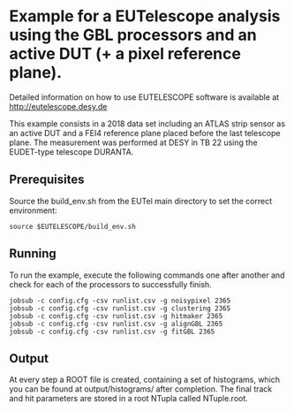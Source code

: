# Example for a EUTelescope analysis using the GBL processors and an active DUT (+ a pixel reference plane).

Detailed information on how to use EUTELESCOPE software is available at http://eutelescope.desy.de

This example consists in a 2018 data set including an ATLAS strip sensor as an active DUT and a FEI4 reference plane placed before the last telescope plane. The measurement was performed at DESY in TB 22 using the EUDET-type telescope DURANTA.

## Prerequisites

Source the build_env.sh from the EUTel main directory to set the correct environment:

`source $EUTELESCOPE/build_env.sh`

## Running

To run the example, execute the following commands one after another and check for each of the processors to successfully finish.

```
jobsub -c config.cfg -csv runlist.csv -g noisypixel 2365
jobsub -c config.cfg -csv runlist.csv -g clustering 2365
jobsub -c config.cfg -csv runlist.csv -g hitmaker 2365
jobsub -c config.cfg -csv runlist.csv -g alignGBL 2365
jobsub -c config.cfg -csv runlist.csv -g fitGBL 2365
```

## Output

At every step a ROOT file is created, containing a set of histograms, which you can be found at output/histograms/ after completion. The final track and hit parameters are stored in a root NTupla called NTuple.root.
